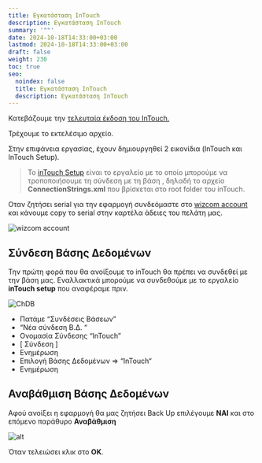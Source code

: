 ```yaml
---
title: Εγκατάσταση InTouch
description: Εγκατάσταση InTouch
summary: '""'
date: 2024-10-18T14:33:00+03:00
lastmod: 2024-10-18T14:33:00+03:00
draft: false
weight: 230
toc: true
seo:
  noindex: false
  title: Εγκατάσταση InTouch
  description: Εγκατάσταση InTouch
---
```


Κατεβάζουμε την [τελευταία έκδοση του InTouch.](https://update.intouch.gr/versions/Intouch%20Setup%206.99.759%20-%202024.07.18.14.30.exe)

Τρέχουμε το εκτελέσιμο αρχείο.

Στην επιφάνεια εργασίας, έχουν δημιουργηθεί 2 εικονίδια (InTouch και InTouch Setup).

> To [inTouch Setup](#) είναι το εργαλείο με το οποίο μπορούμε να τροποποιήσουμε τη σύνδεση με τη βάση , δηλαδή το αρχείο **ConnectionStrings.xml** που βρίσκεται στο root folder του inTouch.

Οταν ζητήσει serial για την εφαρμογή συνδεόμαστε στο [wizcom account ](https://account.wizcom.gr) και κάνουμε copy το serial στην καρτέλα άδειες του πελάτη μας.

![wizcom account](/images/account-serial.jpg "wizcom account")

## Σύνδεση Βάσης Δεδομένων

Την πρώτη φορά που θα ανοίξουμε το inTouch θα πρέπει να συνδεθεί με την βάση μας. Εναλλακτικά μπορούμε να συνδεθούμε με το εργαλείο **inTouch setup** που αναφέραμε πριν.

![ChDB](/images/102.jpg "ChDB")

- Πατάμε “Συνδέσεις Βάσεων”
- “Νέα σύνδεση Β.Δ. “
- Ονομασία Σύνδεσης “InTouch”
- \[ Σύνδεση ]
- Ενημέρωση
- Επιλογή Βάσης Δεδομένων => “InTouch“
- Ενημέρωση

## Αναβάθμιση Βάσης Δεδομένων

Αφού ανοίξει η εφαρμογή θα μας ζητήσει Back Up επιλέγουμε **ΝΑΙ** και στο επόμενο παράθυρο **Αναβάθμιση**

![alt](/images/103.jpg "alt")

Όταν τελειώσει κλικ στο **ΟΚ**.

